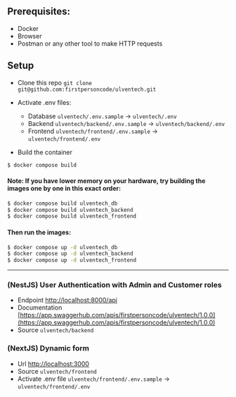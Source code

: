 ## Prerequisites:
- Docker
- Browser
- Postman or any other tool to make HTTP requests

## Setup
- Clone this repo `git clone git@github.com:firstpersoncode/ulventech.git`
- Activate .env files:
    - Database `ulventech/.env.sample` -> `ulventech/.env`
    - Backend `ulventech/backend/.env.sample` -> `ulventech/backend/.env`
    - Frontend `ulventech/frontend/.env.sample` -> `ulventech/frontend/.env`

- Build the container
```bash
$ docker compose build
```
#### Note: If you have lower memory on your hardware, try building the images one by one in this exact order:
```bash
$ docker compose build ulventech_db
$ docker compose build ulventech_backend
$ docker compose build ulventech_frontend
```
    
#### Then run the images:
```bash
$ docker compose up -d ulventech_db
$ docker compose up -d ulventech_backend
$ docker compose up -d ulventech_frontend
```

---
### (NestJS) User Authentication with Admin and Customer roles
- Endpoint [http://localhost:8000/api](http://localhost:8000/api)
- Documentation [https://app.swaggerhub.com/apis/firstpersoncode/ulventech/1.0.0](https://app.swaggerhub.com/apis/firstpersoncode/ulventech/1.0.0)
- Source `ulventech/backend`


### (NextJS) Dynamic form
- Url [http://localhost:3000](http://localhost:3000)
- Source `ulventech/frontend`
- Activate .env file `ulventech/frontend/.env.sample` -> `ulventech/frontend/.env`
